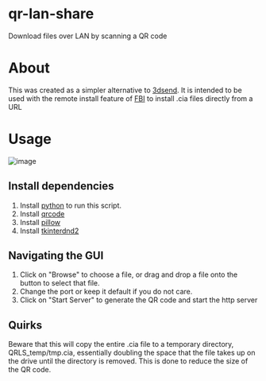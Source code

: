 # qr-lan-share
Download files over LAN by scanning a QR code

# About
This was created as a simpler alternative to [3dsend](https://github.com/MeatReed/3dsend). It is intended to be used with the remote install feature of [FBI](https://github.com/TheRealZora/FBI-Reloaded) to install .cia files directly from a URL

# Usage
![image](https://github.com/user-attachments/assets/24d7f114-4f12-4806-a289-6c32c9ad7499)

## Install dependencies
1. Install [python](https://www.python.org/downloads/) to run this script.
2. Install [qrcode](https://pypi.org/project/qrcode/)
3. Install [pillow](https://pypi.org/project/pillow/)
4. Install [tkinterdnd2](https://pypi.org/project/tkinterdnd2/)

## Navigating the GUI
1. Click on "Browse" to choose a file, or drag and drop a file onto the button to select that file.
2. Change the port or keep it default if you do not care.
3. Click on "Start Server" to generate the QR code and start the http server

## Quirks
Beware that this will copy the entire .cia file to a temporary directory, QRLS_temp/tmp.cia, essentially doubling the space that the file takes up on the drive until the directory is removed. This is done to reduce the size of the QR code.
